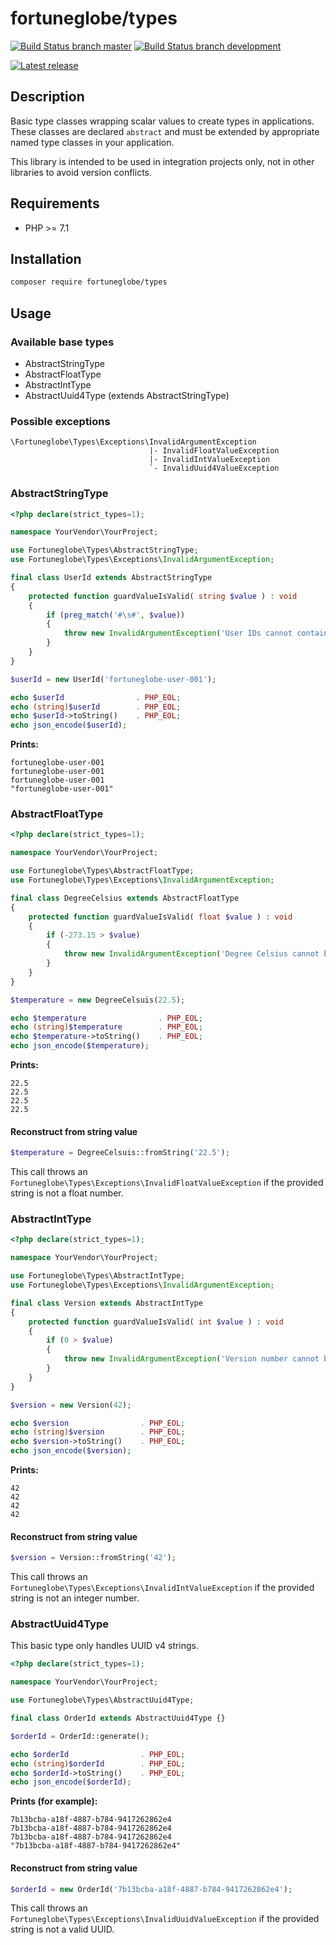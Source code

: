 # fortuneglobe/types

[![Build Status branch master](https://circleci.com/gh/fortuneglobe/types/tree/master.svg?style=svg&circle-token=587e804d51907ff65998555361c338c32764c381)](https://circleci.com/gh/fortuneglobe/types/tree/master)
[![Build Status branch development](https://circleci.com/gh/fortuneglobe/types/tree/development.svg?style=svg&circle-token=587e804d51907ff65998555361c338c32764c381)](https://circleci.com/gh/fortuneglobe/types/tree/development)

[![Latest release](http://github-release-version.herokuapp.com/github/fortuneglobe/types/release.svg?style=flat)](https://github.com/fortuneglobe/types/releases/latest)

## Description

Basic type classes wrapping scalar values to create types in applications.
These classes are declared `abstract` and must be extended by appropriate named type classes in your application.

This library is intended to be used in integration projects only, not in other libraries to avoid version conflicts.

## Requirements

* PHP >= 7.1

## Installation

```bash
composer require fortuneglobe/types
```

## Usage

### Available base types

* AbstractStringType
* AbstractFloatType
* AbstractIntType
* AbstractUuid4Type (extends AbstractStringType)

### Possible exceptions

```
\Fortuneglobe\Types\Exceptions\InvalidArgumentException
                               |- InvalidFloatValueException
                               |- InvalidIntValueException
                               `- InvalidUuid4ValueException
```
  

### AbstractStringType

```php
<?php declare(strict_types=1);

namespace YourVendor\YourProject;

use Fortuneglobe\Types\AbstractStringType;
use Fortuneglobe\Types\Exceptions\InvalidArgumentException;

final class UserId extends AbstractStringType 
{
    protected function guardValueIsValid( string $value ) : void 
    {
        if (preg_match('#\s#', $value))
        {
            throw new InvalidArgumentException('User IDs cannot contain whitespace characters.');   
        }
    }
}

$userId = new UserId('fortuneglobe-user-001');

echo $userId                . PHP_EOL;
echo (string)$userId        . PHP_EOL;
echo $userId->toString()    . PHP_EOL;
echo json_encode($userId);
```

**Prints:**

```
fortuneglobe-user-001
fortuneglobe-user-001
fortuneglobe-user-001
"fortuneglobe-user-001"
```

### AbstractFloatType

```php
<?php declare(strict_types=1);

namespace YourVendor\YourProject;

use Fortuneglobe\Types\AbstractFloatType;
use Fortuneglobe\Types\Exceptions\InvalidArgumentException;

final class DegreeCelsius extends AbstractFloatType 
{
    protected function guardValueIsValid( float $value ) : void 
    {
        if (-273.15 > $value)
        {
            throw new InvalidArgumentException('Degree Celsius cannot be below absolute zero.');
        }
    }	
}

$temperature = new DegreeCelsuis(22.5);

echo $temperature                . PHP_EOL;
echo (string)$temperature        . PHP_EOL;
echo $temperature->toString()    . PHP_EOL;
echo json_encode($temperature);
```

**Prints:**

```
22.5
22.5
22.5
22.5
```

#### Reconstruct from string value
    
```php
$temperature = DegreeCelsuis::fromString('22.5');
``` 

This call throws an `Fortuneglobe\Types\Exceptions\InvalidFloatValueException` if the provided string is not a float number.

### AbstractIntType

```php
<?php declare(strict_types=1);

namespace YourVendor\YourProject;

use Fortuneglobe\Types\AbstractIntType;
use Fortuneglobe\Types\Exceptions\InvalidArgumentException;

final class Version extends AbstractIntType 
{
    protected function guardValueIsValid( int $value ) : void 
    {
        if (0 > $value)
        {
            throw new InvalidArgumentException('Version number cannot be negative.');    
        }
    }	
}

$version = new Version(42);

echo $version                . PHP_EOL;
echo (string)$version        . PHP_EOL;
echo $version->toString()    . PHP_EOL;
echo json_encode($version);
```

**Prints:**

```
42
42
42
42
```

#### Reconstruct from string value
    
```php
$version = Version::fromString('42');
``` 

This call throws an `Fortuneglobe\Types\Exceptions\InvalidIntValueException` if the provided string is not an integer number.


### AbstractUuid4Type

This basic type only handles UUID v4 strings.

```php
<?php declare(strict_types=1);

namespace YourVendor\YourProject;

use Fortuneglobe\Types\AbstractUuid4Type;

final class OrderId extends AbstractUuid4Type {}

$orderId = OrderId::generate();

echo $orderId                . PHP_EOL;
echo (string)$orderId        . PHP_EOL;
echo $orderId->toString()    . PHP_EOL;
echo json_encode($orderId);
```

**Prints (for example):**

```
7b13bcba-a18f-4887-b784-9417262862e4
7b13bcba-a18f-4887-b784-9417262862e4
7b13bcba-a18f-4887-b784-9417262862e4
"7b13bcba-a18f-4887-b784-9417262862e4"
```

#### Reconstruct from string value

```php
$orderId = new OrderId('7b13bcba-a18f-4887-b784-9417262862e4');
``` 

This call throws an `Fortuneglobe\Types\Exceptions\InvalidUuidValueException` if the provided string is not a valid UUID.
